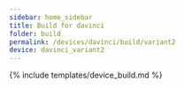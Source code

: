 ```yaml
---
sidebar: home_sidebar
title: Build for davinci
folder: build
permalink: /devices/davinci/build/variant2
device: davinci_variant2
---
```

{% include templates/device_build.md %}
